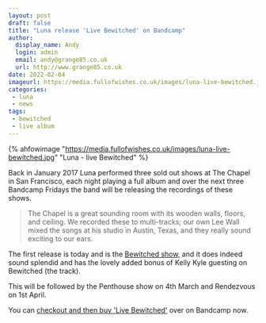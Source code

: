 ```yaml
---
layout: post
draft: false
title: "Luna release 'Live Bewitched' on Bandcamp"
author: 
  display_name: Andy
  login: admin
  email: andy@grange85.co.uk
  url: http://www.grange85.co.uk
date: 2022-02-04
imageurl: https://media.fullofwishes.co.uk/images/luna-live-bewitched.jpg
categories:
 - luna
 - news
tags:
 - bewitched
 - live album
---
```

{% ahfowimage "https://media.fullofwishes.co.uk/images/luna-live-bewitched.jpg" "Luna - live Bewitched" %}

Back in January 2017 Luna performed three sold out shows at The Chapel in San Francisco, each night playing a full album and over the next three Bandcamp Fridays the band will be releasing the recordings of these shows.

> The Chapel is a great sounding room with its wooden walls, floors, and ceiling. We recorded these to multi-tracks; our own Lee Wall mixed the songs at his studio in Austin, Texas, and they really sound exciting to our ears.

The first release is today and is the [Bewitched show](https://luna.bandcamp.com/album/live-bewitched), and it does indeed sound splendid and has the lovely added bonus of Kelly Kyle guesting on Bewitched (the track).

This will be followed by the Penthouse show on 4th March and Rendezvous on 1st April.

You can [checkout and then buy 'Live Bewitched'](https://luna.bandcamp.com/album/live-bewitched) over on Bandcamp now.

